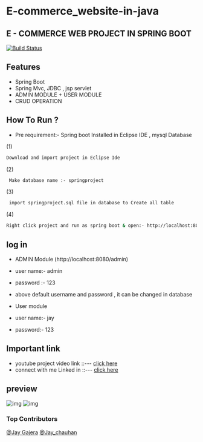 # E-commerce_website-in-java


## E - COMMERCE WEB PROJECT IN SPRING BOOT



[![Build Status](https://travis-ci.org/joemccann/dillinger.svg?branch=master)](https://travis-ci.org/joemccann/dillinger)





## Features

- Spring Boot
- Spring Mvc, JDBC , jsp servlet
- ADMIN MODULE + USER MODULE
- CRUD OPERATION











## How To Run ?

- Pre requirement:- Spring boot Installed in Eclipse IDE ,  mysql Database


 (1)
```sh
Download and import project in Eclipse Ide
```
 (2)
```sh
 Make database name :- springproject 
 ```
  (3)
```sh
 import springproject.sql file in database to Create all table 
 ```
 





(4)
```sh
Right click project and run as spring boot & open:- http://localhost:8080/
```


## log in 
- ADMIN Module (http://localhost:8080/admin) 
-  user name:- admin
-  password :- 123
-  above default username and password , it can be changed in  database
 
  

- User module
-  user name:- jay 
-  password:- 123
 
  


## Important link
- youtube project video link ::---  [  click here  ](https://youtu.be/c6WWdINWSlI)
- connect with me Linked in ::---  [  click here  ](https://www.linkedin.com/in/jay-gajera-a6496b204/)

## preview
![img](https://github.com/jaygajera17/E-commerce_website-in-java/blob/main/JtProject/src/main/resources/Product%20Images/Screenshot%202022-04-11%20111601.jpg)
![img](https://github.com/jaygajera17/E-commerce_website-in-java/blob/main/JtProject/src/main/resources/Product%20Images/Screenshot%202022-04-11%20111538.jpg)


### Top Contributors

[@Jay Gajera](https://github.com/jaygajera17)
[@Jay_chauhan](https://github.com/JayChauhan189)
